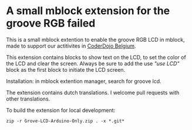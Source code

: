A small mblock extension for the groove RGB failed
==================================================

This is a small mblock extention to enable the groove RGB LCD in mblock, made to support our actitivites in [CoderDojo Belgium](https://www.coderdojobelgium.be/).

This extension contains blocks to show text on the LCD, to set the color of the LCD and clear the screen.
Always be sure to add the use *"use LCD"* block as the first block to initiate the LCD screen.

Installation: in mblock extention manager, search for groove lcd.

The extension contains dutch translations. I welcome pull requests with other translations.

To build the extension for local development:
```
zip -r Grove-LCD-Arduino-Only.zip . -x *.git*
```

